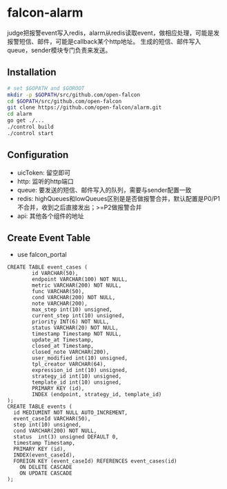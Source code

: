 falcon-alarm
============

judge把报警event写入redis，alarm从redis读取event，做相应处理，可能是发报警短信、邮件，可能是callback某个http地址。
生成的短信、邮件写入queue，sender模块专门负责来发送。


## Installation

```bash
# set $GOPATH and $GOROOT
mkdir -p $GOPATH/src/github.com/open-falcon
cd $GOPATH/src/github.com/open-falcon
git clone https://github.com/open-falcon/alarm.git
cd alarm
go get ./...
./control build
./control start
```

## Configuration

- uicToken: 留空即可
- http: 监听的http端口
- queue: 要发送的短信、邮件写入的队列，需要与sender配置一致
- redis: highQueues和lowQueues区别是是否做报警合并，默认配置是P0/P1不合并，收到之后直接发出；>=P2做报警合并
- api: 其他各个组件的地址

## Create Event Table
* use falcon_portal

```
CREATE TABLE event_cases (
        id VARCHAR(50),
        endpoint VARCHAR(100) NOT NULL,
        metric VARCHAR(200) NOT NULL,
        func VARCHAR(50),
        cond VARCHAR(200) NOT NULL,
        note VARCHAR(200),
        max_step int(10) unsigned,
        current_step int(10) unsigned,
        priority INT(6) NOT NULL,
        status VARCHAR(20) NOT NULL,
        timestamp Timestamp NOT NULL,
        update_at Timestamp,
        closed_at Timestamp,
        closed_note VARCHAR(200),
        user_modified int(10) unsigned,
        tpl_creator VARCHAR(64),
        expression_id int(10) unsigned,
        strategy_id int(10) unsigned,
        template_id int(10) unsigned,
        PRIMARY KEY (id),
        INDEX (endpoint, strategy_id, template_id)
);
CREATE TABLE events (
  id MEDIUMINT NOT NULL AUTO_INCREMENT,
  event_caseId VARCHAR(50),
  step int(10) unsigned,
  cond VARCHAR(200) NOT NULL,
  status  int(3) unsigned DEFAULT 0,
  timestamp Timestamp,
  PRIMARY KEY (id),
  INDEX(event_caseId),
  FOREIGN KEY (event_caseId) REFERENCES event_cases(id)
    ON DELETE CASCADE
    ON UPDATE CASCADE
);
```

